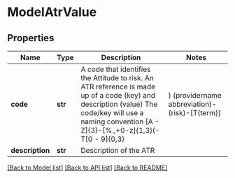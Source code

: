 # ModelAtrValue

## Properties
Name | Type | Description | Notes
------------ | ------------- | ------------- | -------------
**code** | **str** | A code that identifies the Attitude to risk.  An ATR reference is made up of a code (key) and description (value)  The code/key will use a naming convention [A - Z]{3}-[%.,+0-z]{1,3}(-T[0 - 9]{0,3}|)  (providername abbreviation)-(risk)-[T(term)] | 
**description** | **str** | Description of the ATR | 

[[Back to Model list]](../README.md#documentation-for-models) [[Back to API list]](../README.md#documentation-for-api-endpoints) [[Back to README]](../README.md)

